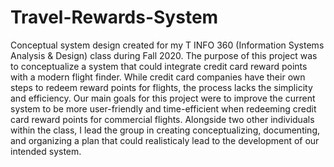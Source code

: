 # Travel-Rewards-System
Conceptual system design created for my T INFO 360 (Information Systems Analysis & Design) class during Fall 2020. The purpose of this project was to conceptualize a system that could integrate credit card reward points with a modern flight finder. While credit card companies have their own steps to redeem reward points for flights, the process lacks the simplicity and efficiency. Our main goals for this project were to improve the current system to be more user-friendly and time-efficient when redeeming credit card reward points for commercial flights. Alongside two other individuals within the class, I lead the group in creating conceptualizing, documenting, and organizing a plan that could realisticaly lead to the development of our intended system.
